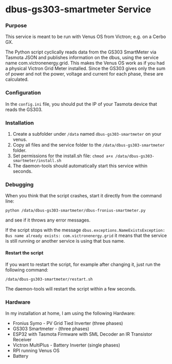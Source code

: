 # dbus-gs303-smartmeter Service

### Purpose

This service is meant to be run with Venus OS from Victron; e.g. on a Cerbo GX.

The Python script cyclically reads data from the GS303 SmartMeter via Tasmota JSON and publishes information on the dbus, using the service name com.victronenergy.grid. This makes the Venus OS work as if you had a physical Victron Grid Meter installed. Since the GS303 gives only the sum of power and not the power, voltage and current for each phase, these are calculated.

### Configuration

In the `config.ini` file, you should put the IP of your Tasmota device that reads the GS303.

### Installation

1. Create a subfolder under `/data` named `dbus-gs303-smartmeter` on your venus.
2. Copy all files and the service folder to the `/data/dbus-gs303-smartmeter` folder.
3. Set permissions for the install.sh file: `chmod a+x /data/dbus-gs303-smartmeter/install.sh`
4. The daemon-tools should automatically start this service within seconds.

### Debugging

When you think that the script crashes, start it directly from the command line:

`python /data/dbus-gs303-smartmeter/dbus-fronius-smartmeter.py`

and see if it throws any error messages.

If the script stops with the message `dbus.exceptions.NameExistsException: Bus name already exists: com.victronenergy.grid` it means that the service is still running or another service is using that bus name.

#### Restart the script

If you want to restart the script, for example after changing it, just run the following command:

`/data/dbus-gs303-smartmeter/restart.sh`

The daemon-tools will restart the script within a few seconds.

### Hardware

In my installation at home, I am using the following Hardware:
- Fronius Symo - PV Grid Tied Inverter (three phases)
- GS303 Smartmeter - (three phases)
- ESP32 with Tasmota Firmware with SML Decoder an IR Transistor Receiver 
- Victron MultiPlus - Battery Inverter (single phases)
- RPI running Venus OS
- Battery

